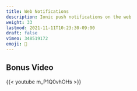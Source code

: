```yaml
---
title: Web Notifications
description: Ionic push notifications on the web
weight: 33
lastmod: 2021-11-11T10:23:30-09:00
draft: false
vimeo: 348519172
emoji: 🔔
---
```


## Bonus Video

{{< youtube m_P1Q0vhOHs >}}

